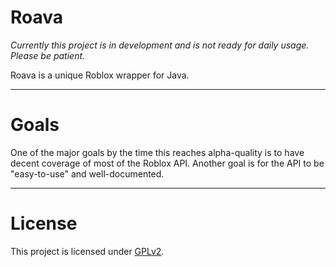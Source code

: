 # Roava
*Currently this project is in development and is not ready for daily usage. Please be patient.*

Roava is a unique Roblox wrapper for Java.

---

# Goals
One of the major goals by the time this reaches alpha-quality is to have decent coverage of most of the Roblox API. Another goal is for the API to be "easy-to-use" and well-documented.

---

# License
This project is licensed under [GPLv2](https://www.gnu.org/licenses/old-licenses/gpl-2.0.html).